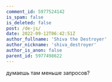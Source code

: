 ```yaml
---
comment_id: 5977524142
is_spam: false
is_deleted: false
post: /de-js/
date: 2022-09-12T06:42:51Z
author_fullname: 'Shiva the Destroyer'
author_nickname: 'shiva_destroyer'
author_is_anon: false
parent_id: 5977498622
---
```


<p>думаешь там меньше запросов?</p>

